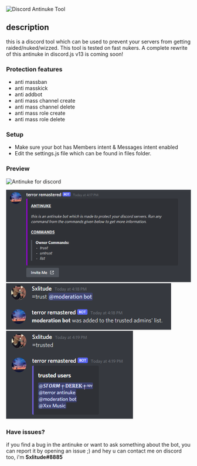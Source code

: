 ![Discord Antinuke Tool](https://cdn.discordapp.com/attachments/935796428775755776/937000111702179880/unknown.png)
## description
this is a discord tool which can be used to prevent your servers from getting raided/nuked/wizzed. This tool is tested on fast nukers. A complete rewrite of this antinuke in discord.js v13 is coming soon!

### Protection features
- anti massban
- anti masskick
- anti addbot
- anti mass channel create
- anti mass channel delete
- anti mass role create
- anti mass role delete

### Setup
- Make sure your bot has Members intent & Messages intent enabled
- Edit the settings.js file which can be found in files folder.

### Preview
![Antinuke for discord](https://cdn.discordapp.com/attachments/920300703598116904/958315729998991401/unknown.png)

![image](image_2.png)
![image](image_3.png)
![image](image_4.png)

### Have issues?
if you find a bug in the antinuke or want to ask something about the bot, you can report it by opening an issue ;)
and hey u can contact me on discord too, i'm **Sxlitude#8885**
